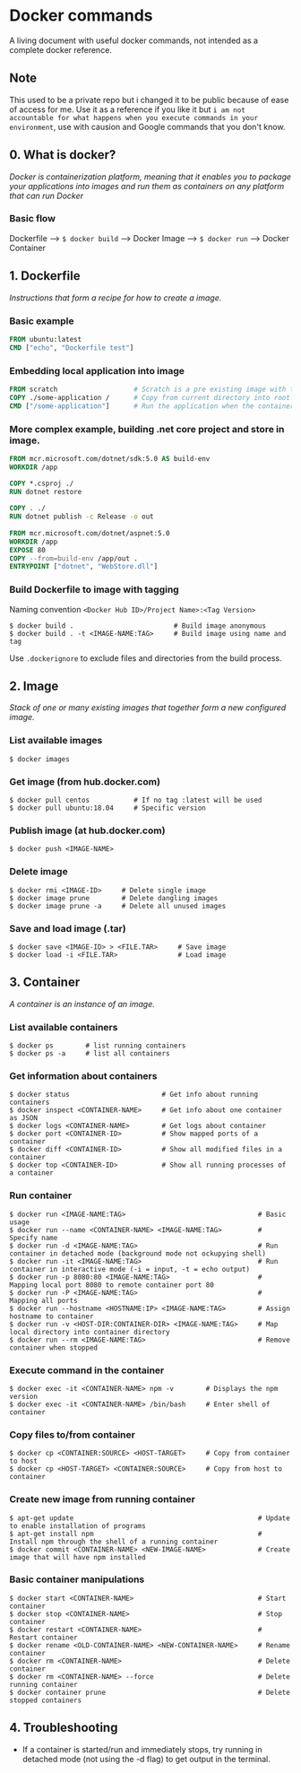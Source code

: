 # Docker commands
A living document with useful docker commands, not intended as a complete docker reference. 

## Note
This used to be a private repo but i changed it to be public because of ease of access for me. Use it as a reference if you like it but `i am not accountable for what happens when you execute commands in your environment`, use with causion and Google commands that you don't know.

## 0. What is docker?
*Docker is containerization platform, meaning that it enables you to package your applications into images and run them as containers on any platform that can run Docker*

### Basic flow
Dockerfile --> `$ docker build` --> Docker Image --> `$ docker run` --> Docker Container

## 1. Dockerfile
*Instructions that form a recipe for how to create a image.*

### Basic example
```dockerfile
FROM ubuntu:latest
CMD ["echo", "Dockerfile test"]
```

### Embedding local application into image
```dockerfile
FROM scratch                   # Scratch is a pre existing image with the bare minimum to create from.
COPY ./some-application /      # Copy from current directory into root.
CMD ["/some-application"]      # Run the application when the container is run
```

### More complex example, building .net core project and store in image.
```dockerfile
FROM mcr.microsoft.com/dotnet/sdk:5.0 AS build-env
WORKDIR /app

COPY *.csproj ./
RUN dotnet restore
 
COPY . ./
RUN dotnet publish -c Release -o out
 
FROM mcr.microsoft.com/dotnet/aspnet:5.0
WORKDIR /app
EXPOSE 80
COPY --from=build-env /app/out .
ENTRYPOINT ["dotnet", "WebStore.dll"]
```

### Build Dockerfile to image with tagging
Naming convention `<Docker Hub ID>/Project Name>:<Tag Version>`
```
$ docker build .                         # Build image anonymous
$ docker build . -t <IMAGE-NAME:TAG>     # Build image using name and tag
```

Use `.dockerignore` to exclude files and directories from the build process. 

## 2. Image
*Stack of one or many existing images that together form a new configured image.*

### List available images
```
$ docker images
```

### Get image (from hub.docker.com)
```
$ docker pull centos           # If no tag :latest will be used
$ docker pull ubuntu:18.04     # Specific version
```

### Publish image (at hub.docker.com)
 ```
$ docker push <IMAGE-NAME>
```

### Delete image
```
$ docker rmi <IMAGE-ID>     # Delete single image
$ docker image prune        # Delete dangling images
$ docker image prune -a     # Delete all unused images
```

### Save and load image (.tar)
```
$ docker save <IMAGE-ID> > <FILE.TAR>     # Save image 
$ docker load -i <FILE.TAR>               # Load image
```

## 3. Container
*A container is an instance of an image.*

### List available containers
```
$ docker ps        # list running containers
$ docker ps -a     # list all containers
```

### Get information about containers
```
$ docker status                       # Get info about running containers
$ docker inspect <CONTAINER-NAME>     # Get info about one container as JSON
$ docker logs <CONTAINER-NAME>        # Get logs about container
$ docker port <CONTAINER-ID>          # Show mapped ports of a container
$ docker diff <CONTAINER-ID>          # Show all modified files in a container
$ docker top <CONTAINER-ID>           # Show all running processes of a container
```

### Run container
```
$ docker run <IMAGE-NAME:TAG>                                 # Basic usage
$ docker run --name <CONTAINER-NAME> <IMAGE-NAME:TAG>         # Specify name
$ docker run -d <IMAGE-NAME:TAG>                              # Run container in detached mode (background mode not ockupying shell)
$ docker run -it <IMAGE-NAME:TAG>                             # Run container in interactive mode (-i = input, -t = echo output)
$ docker run -p 8080:80 <IMAGE-NAME:TAG>                      # Mapping local port 8080 to remote container port 80
$ docker run -P <IMAGE-NAME:TAG>                              # Mapping all ports
$ docker run --hostname <HOSTNAME:IP> <IMAGE-NAME:TAG>        # Assign hostname to container
$ docker run -v <HOST-DIR:CONTAINER-DIR> <IMAGE-NAME:TAG>     # Map local directory into container directory
$ docker run --rm <IMAGE-NAME:TAG>                            # Remove container when stopped
```

### Execute command in the container
```
$ docker exec -it <CONTAINER-NAME> npm -v        # Displays the npm version
$ docker exec -it <CONTAINER-NAME> /bin/bash     # Enter shell of container
```

### Copy files to/from container
```
$ docker cp <CONTAINER:SOURCE> <HOST-TARGET>     # Copy from container to host
$ docker cp <HOST-TARGET> <CONTAINER:SOURCE>     # Copy from host to container
```

### Create new image from running container
```
$ apt-get update                                              # Update to enable installation of programs
$ apt-get install npm                                         # Install npm through the shell of a running container
$ docker commit <CONTAINER-NAME> <NEW-IMAGE-NAME>             # Create image that will have npm installed
```

### Basic container manipulations
```
$ docker start <CONTAINER-NAME>                               # Start container
$ docker stop <CONTAINER-NAME>                                # Stop container
$ docker restart <CONTAINER-NAME>                             # Restart container
$ docker rename <OLD-CONTAINER-NAME> <NEW-CONTAINER-NAME>     # Rename container
$ docker rm <CONTAINER-NAME>                                  # Delete container
$ docker rm <CONTAINER-NAME> --force                          # Delete running container
$ docker container prune                                      # Delete stopped containers
```

## 4. Troubleshooting
- If a container is started/run and immediately stops, try running in detached mode (not using the -d flag) to get output in the terminal.
